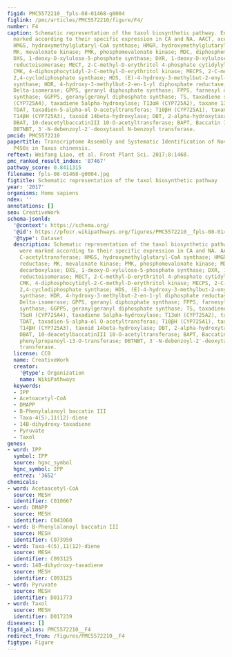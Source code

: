 ```yaml
---
figid: PMC5572210__fpls-08-01468-g0004
figlink: /pmc/articles/PMC5572210/figure/F4/
number: F4
caption: Schematic representation of the taxol biosynthetic pathway. Enzymes were
  marked according to their specific expression in CA and NA. AACT, acetyl-CoA C-acetyltransferase;
  HMGS, hydroxymethylglutaryl-CoA synthase; HMGR, hydroxymethylglutaryl-CoA reductase;
  MK, mevalonate kinase; PMK, phosphomevalonate kinase; MDC, diphosphomevalonate decarboxylase;
  DXS, 1-deoxy-D-xylulose-5-phosphate synthase; DXR, 1-deoxy-D-xylulose-5-phosphate
  reductoisomerase; MECT, 2-C-methyl-D-erythritol 4-phosphate cytidylyltransferase;
  CMK, 4-diphosphocytidyl-2-C-methyl-D-erythritol kinase; MECPS, 2-C-methyl-D-erythritol
  2,4-cyclodiphosphate synthase; HDS, (E)-4-hydroxy-3-methylbut-2-enyl-diphosphate
  synthase; HDR, 4-hydroxy-3-methylbut-2-en-1-yl diphosphate reductase; IDI, isopentenyl-diphosphate
  Delta-isomerase; GPPS, geranyl diphosphate synthase; FPPS, farnesyl diphosphate
  synthase; GGPPS, geranylgeranyl diphosphate synthase; TS, taxadiene synthase; T5αH
  (CYP725A4), taxadiene 5alpha-hydroxylase; T13αH (CYP725A2), taxane 13-alpha-hydroxylase;
  TDAT, taxadien-5-alpha-ol O-acetyltransferas; T10βH (CYP725A1), taxane 10-beta-hydroxylase;
  T14βH (CYP725A3), taxoid 14beta-hydroxylase; DBT, 2-alpha-hydroxytaxane 2-O-benzoyltransferase;
  DBAT, 10-deacetylbaccatinIII 10-O-acetyltransferase; BAPT, Baccatin III amino phenylpropanoyl-13-O-transferase;
  DBTNBT, 3′-N-debenzoyl-2′-deoxytaxol N-benzoyl transferase.
pmcid: PMC5572210
papertitle: Transcriptome Assembly and Systematic Identification of Novel Cytochrome
  P450s in Taxus chinensis.
reftext: Weifang Liao, et al. Front Plant Sci. 2017;8:1468.
pmc_ranked_result_index: '87467'
pathway_score: 0.8411315
filename: fpls-08-01468-g0004.jpg
figtitle: Schematic representation of the taxol biosynthetic pathway
year: '2017'
organisms: Homo sapiens
ndex: ''
annotations: []
seo: CreativeWork
schema-jsonld:
  '@context': https://schema.org/
  '@id': https://pfocr.wikipathways.org/figures/PMC5572210__fpls-08-01468-g0004.html
  '@type': Dataset
  description: Schematic representation of the taxol biosynthetic pathway. Enzymes
    were marked according to their specific expression in CA and NA. AACT, acetyl-CoA
    C-acetyltransferase; HMGS, hydroxymethylglutaryl-CoA synthase; HMGR, hydroxymethylglutaryl-CoA
    reductase; MK, mevalonate kinase; PMK, phosphomevalonate kinase; MDC, diphosphomevalonate
    decarboxylase; DXS, 1-deoxy-D-xylulose-5-phosphate synthase; DXR, 1-deoxy-D-xylulose-5-phosphate
    reductoisomerase; MECT, 2-C-methyl-D-erythritol 4-phosphate cytidylyltransferase;
    CMK, 4-diphosphocytidyl-2-C-methyl-D-erythritol kinase; MECPS, 2-C-methyl-D-erythritol
    2,4-cyclodiphosphate synthase; HDS, (E)-4-hydroxy-3-methylbut-2-enyl-diphosphate
    synthase; HDR, 4-hydroxy-3-methylbut-2-en-1-yl diphosphate reductase; IDI, isopentenyl-diphosphate
    Delta-isomerase; GPPS, geranyl diphosphate synthase; FPPS, farnesyl diphosphate
    synthase; GGPPS, geranylgeranyl diphosphate synthase; TS, taxadiene synthase;
    T5αH (CYP725A4), taxadiene 5alpha-hydroxylase; T13αH (CYP725A2), taxane 13-alpha-hydroxylase;
    TDAT, taxadien-5-alpha-ol O-acetyltransferas; T10βH (CYP725A1), taxane 10-beta-hydroxylase;
    T14βH (CYP725A3), taxoid 14beta-hydroxylase; DBT, 2-alpha-hydroxytaxane 2-O-benzoyltransferase;
    DBAT, 10-deacetylbaccatinIII 10-O-acetyltransferase; BAPT, Baccatin III amino
    phenylpropanoyl-13-O-transferase; DBTNBT, 3′-N-debenzoyl-2′-deoxytaxol N-benzoyl
    transferase.
  license: CC0
  name: CreativeWork
  creator:
    '@type': Organization
    name: WikiPathways
  keywords:
  - IPP
  - Acetoacetyl-CoA
  - DMAPP
  - B-Phenylalanoyl baccatin III
  - Taxa-4(5),11(12)-diene
  - 14B-dihydroxy-taxadiene
  - Pyruvate
  - Taxol
genes:
- word: IPP
  symbol: IPP
  source: hgnc_symbol
  hgnc_symbol: IPP
  entrez: '3652'
chemicals:
- word: Acetoacetyl-CoA
  source: MESH
  identifier: C010667
- word: DMAPP
  source: MESH
  identifier: C043060
- word: B-Phenylalanoyl baccatin III
  source: MESH
  identifier: C073950
- word: Taxa-4(5),11(12)-diene
  source: MESH
  identifier: C093125
- word: 14B-dihydroxy-taxadiene
  source: MESH
  identifier: C093125
- word: Pyruvate
  source: MESH
  identifier: D011773
- word: Taxol
  source: MESH
  identifier: D017239
diseases: []
figid_alias: PMC5572210__F4
redirect_from: /figures/PMC5572210__F4
figtype: Figure
---
```

